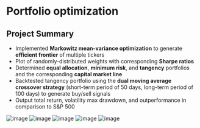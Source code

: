 # Portfolio optimization
## Project Summary
- Implemented **Markowitz mean-variance optimization** to generate **efficient frontier** of multiple tickers
- Plot of randomly-distributed weights with corresponding **Sharpe ratios**
- Determined **equal allocation**, **minimum risk**, and **tangency** portfolios and the corresponding **capital market line**
- Backtested tangency portfolio using the **dual moving average crossover strategy** (short-term period of 50 days, long-term period of 100 days) to generate buy/sell signals
- Output total return, volatility max drawdown, and outperformance in comparison to S&P 500 

![image](https://github.com/user-attachments/assets/82cfec14-b41b-4329-b2bd-436c6d3602b9)
![image](https://github.com/user-attachments/assets/fb11a8ef-16f8-43af-ab4d-9d1bb0944911)
![image](https://github.com/user-attachments/assets/5873b7a4-e220-4756-bb55-13e4c34191dd)
![image](https://github.com/user-attachments/assets/16e2d955-1742-4161-a482-653685974608)
![image](https://github.com/user-attachments/assets/c3deb773-1957-43c0-b49c-22a5cc44f143)
